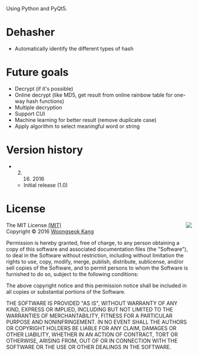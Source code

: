 Using Python and PyQt5.

# Dehasher

- Automatically identify the different types of hash

# Future goals

- Decrypt (if it's possible)
- Online decrypt (like MD5, get result from online rainbow table for one-way hash functions)
- Multiple decryption
- Support CUI
- Machine learning for better result (remove duplicate case)
- Apply algorithm to select meaningful word or string

# Version history

- 2. 16. 2016
  - Initial release (1.0)

# License

<img align="right" src="http://opensource.org/trademarks/opensource/OSI-Approved-License-100x137.png">
The MIT License <a href="https://opensource.org/licenses/MIT">(MIT)</a>
<br>Copyright © 2016 <a href="https://github.com/NephtywS">Woongseok Kang</a>

Permission is hereby granted, free of charge, to any person obtaining a copy of this software and associated documentation files (the "Software"), to deal in the Software without restriction, including without limitation the rights to use, copy, modify, merge, publish, distribute, sublicense, and/or sell copies of the Software, and to permit persons to whom the Software is furnished to do so, subject to the following conditions:

The above copyright notice and this permission notice shall be included in all copies or substantial portions of the Software.

THE SOFTWARE IS PROVIDED "AS IS", WITHOUT WARRANTY OF ANY KIND, EXPRESS OR IMPLIED, INCLUDING BUT NOT LIMITED TO THE WARRANTIES OF MERCHANTABILITY, FITNESS FOR A PARTICULAR PURPOSE AND NONINFRINGEMENT. IN NO EVENT SHALL THE AUTHORS OR COPYRIGHT HOLDERS BE LIABLE FOR ANY CLAIM, DAMAGES OR OTHER LIABILITY, WHETHER IN AN ACTION OF CONTRACT, TORT OR OTHERWISE, ARISING FROM, OUT OF OR IN CONNECTION WITH THE SOFTWARE OR THE USE OR OTHER DEALINGS IN THE SOFTWARE.

